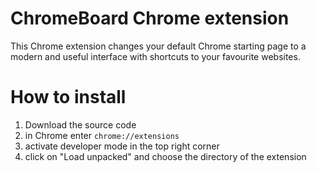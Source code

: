 # ChromeBoard Chrome extension
This Chrome extension changes your default Chrome starting page to a modern and useful interface with shortcuts to your favourite websites.

# How to install
1. Download the source code
2. in Chrome enter `chrome://extensions`
3. activate developer mode in the top right corner
4. click on "Load unpacked" and choose the directory of the extension

